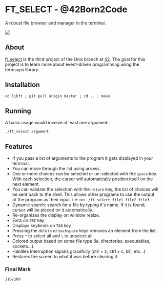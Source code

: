 # FT_SELECT - @42Born2Code

A robust file browser and manager in the terminal.

![](https://github.com/jon-finkel/ft_select/blob/master/ft_select.gif)

## About

[ft_select][2] is the third project of the Unix branch at [42][1]. The goal for this project is to learn more about event-driven programming using the termcaps library.

## Installation

`cd libft ; git pull origin master ; cd .. ; make`

## Running

A basic usage would involve at least one argument:

 	./ft_select argument

## Features

* If you pass a list of arguments to the program it gets displayed in your terminal.
* You can move through the list using arrows.
* One or more choices can be selected or un-selected with the `space` key. With
each selection, the cursor will automatically position itself on the next element.
* You can validate the selection with the `return` key, the list of choices will
be sent back to the shell. This allows other programs to use the output of the program as their input. i.e: rm `./ft_select file1 file2 file3`
* Dynamic search: search for a file by typing it's name. If it is found, cursor will be placed on it automatically.
* Re-organizes the display on window resize.
* Exits on `ESC` key
* Displays keybinds on `TAB` key
* Pressing the `delete` or `backspace` keys removes an element from the list.
* Press `*` to select all and `\` to unselect all.
* Colored output based on some file type (ie. directories, executables, sockets...).
* Handles interruption signals gracefully (ctrl + z, ctrl + c, kill, etc...)
* Restores the screen to what it was before clearing it.

### Final Mark

`116/100`

[1]: http://42.fr "42 Paris"
[2]: https://github.com/jon-finkel/ft_select/blob/master/project_instructions/ft_select.en.pdf "ft_select"
